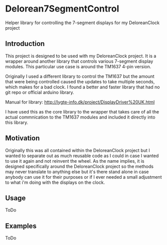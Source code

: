 # Delorean7SegmentControl
Helper library for controlling the 7-segment displays for my DeloreanClock project

## Introduction

This project is designed to be used with my DeloreanClock project. It is a wrapper around another library that controls various 7-segment display modules.  This particular use case is around the TM1637 4-pin version. 

Originally I used a different library to control the TM1637 but the amount that were being controlled caused the updates to take multiple seconds, which makes for a bad clock.  I found a better and faster library that had no git repo or official arduino library.

Manual for library: http://lygte-info.dk/project/DisplayDriver%20UK.html

I have used this as the core library to the wrapper that takes care of all the actual commnication to the TM1637 modules and included it directly into this library.


## Motivation

Originally this was all contained within the DeloreanClock project but I wanted to separate out as much reusable code as I could in case I wanted to use it again and not reinvent the wheel.  As the name implies, it is designed specifically around the DeloreanClock project so the methods may never translate to anything else but it's there stand alone in case anybody can use it for their purposes or if I ever needed a small adjustment to what i'm doing with the displays on the clock.
 

## Usage

ToDo

## Examples
ToDo

